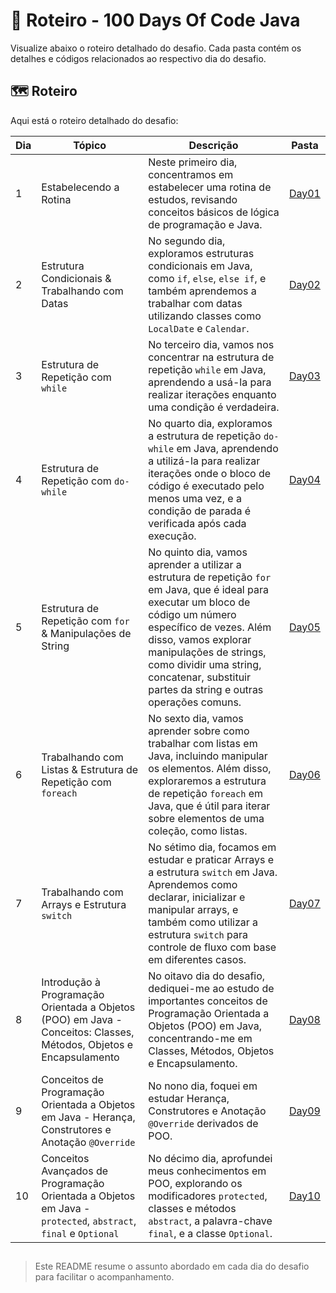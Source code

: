 # 📌 Roteiro - 100 Days Of  Code Java

Visualize abaixo o roteiro detalhado do desafio. Cada pasta contém os detalhes e códigos relacionados ao respectivo dia do desafio.

## 🗺️ Roteiro
Aqui está o roteiro detalhado do desafio:

| Dia   | Tópico                                           | Descrição                                      | Pasta                     |
|-------|--------------------------------------------------|-----------------------------------------------|---------------------------|
|   1   | Estabelecendo a Rotina                           | Neste primeiro dia, concentramos em estabelecer uma rotina de estudos, revisando conceitos básicos de lógica de programação e Java. | [Day01](./Day01)  |
|   2   | Estrutura Condicionais & Trabalhando com Datas   | No segundo dia, exploramos estruturas condicionais em Java, como `if`, `else`, `else if`, e também aprendemos a trabalhar com datas utilizando classes como `LocalDate` e `Calendar`. | [Day02](./Day02)  |
|   3   | Estrutura de Repetição com `while`               | No terceiro dia, vamos nos concentrar na estrutura de repetição `while` em Java, aprendendo a usá-la para realizar iterações enquanto uma condição é verdadeira. | [Day03](./Day03)  |
|   4   | Estrutura de Repetição com `do-while`            | No quarto dia, exploramos a estrutura de repetição `do-while` em Java, aprendendo a utilizá-la para realizar iterações onde o bloco de código é executado pelo menos uma vez, e a condição de parada é verificada após cada execução. | [Day04](./Day04)  |
|   5   | Estrutura de Repetição com `for` & Manipulações de String               | No quinto dia, vamos aprender a utilizar a estrutura de repetição `for` em Java, que é ideal para executar um bloco de código um número específico de vezes. Além disso, vamos explorar manipulações de strings, como dividir uma string, concatenar, substituir partes da string e outras operações comuns. | [Day05](./Day05)  |
|   6   | Trabalhando com Listas & Estrutura de Repetição com `foreach` | No sexto dia, vamos aprender sobre como trabalhar com listas em Java, incluindo manipular os elementos. Além disso, exploraremos a estrutura de repetição `foreach` em Java, que é útil para iterar sobre elementos de uma coleção, como listas. | [Day06](./Day06) |
|   7   | Trabalhando com Arrays e Estrutura `switch`      | No sétimo dia, focamos em estudar e praticar Arrays e a estrutura `switch` em Java. Aprendemos como declarar, inicializar e manipular arrays, e também como utilizar a estrutura `switch` para controle de fluxo com base em diferentes casos. | [Day07](./Day07)  |
|   8   | Introdução à Programação Orientada a Objetos (POO) em Java - Conceitos: Classes, Métodos, Objetos e Encapsulamento | No oitavo dia do desafio, dediquei-me ao estudo de importantes conceitos de Programação Orientada a Objetos (POO) em Java, concentrando-me em Classes, Métodos, Objetos e Encapsulamento. | [Day08](./Day08)  |
|   9   | Conceitos de Programação Orientada a Objetos em Java - Herança, Construtores e Anotação `@Override` | No nono dia, foquei em estudar Herança, Construtores e Anotação `@Override` derivados de POO. | [Day09](./Day09)  |
|  10   | Conceitos Avançados de Programação Orientada a Objetos em Java - `protected`, `abstract`, `final` e `Optional` | No décimo dia, aprofundei meus conhecimentos em POO, explorando os modificadores `protected`, classes e métodos `abstract`, a palavra-chave `final`, e a classe `Optional`. | [Day10](./Day10)  |

##

> Este README resume o assunto abordado em cada dia do desafio para facilitar o acompanhamento.
